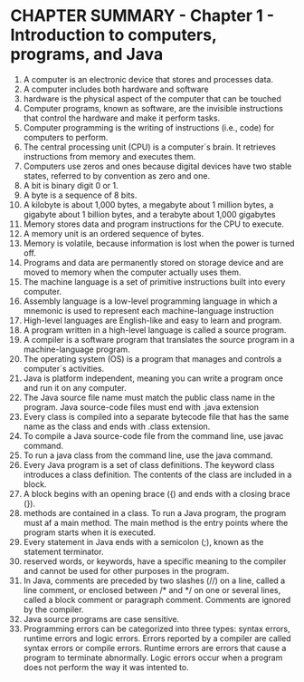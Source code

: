 # CHAPTER SUMMARY - Chapter 1 - Introduction to computers, programs, and Java
1. A computer is an electronic device that stores and processes data.
2. A computer includes both hardware and software
3. hardware is the physical aspect of the computer that can be touched
4. Computer programs, known as software, are the invisible instructions that control the hardware and make it perform tasks.
5. Computer programming is the writing of instructions (i.e., code) for computers to perform.
6. The central processing unit (CPU) is a computer´s brain. It retrieves instructions from memory and executes them.
7. Computers use zeros and ones because digital devices have two stable states, referred to by convention as zero and one.
8. A bit is binary digit 0 or 1.
9. A byte is a sequence of 8 bits.
10. A kilobyte is about 1,000 bytes, a megabyte about 1 million bytes, a gigabyte about 1 billion bytes, and a terabyte about 1,000 gigabytes
11. Memory stores data and program instructions for the CPU to execute.
12. A memory unit is an ordered sequence of bytes.
13. Memory is volatile, because information is lost when the power is turned off.
14. Programs and data are permanently stored on storage device and are moved to memory when the computer actually uses them.
15. The machine language is a set of primitive instructions built into every computer.
16. Assembly language is a low-level programming language in which a mnemonic is used to represent each machine-language instruction
17. High-level languages are English-like and easy to learn and program.
18. A program written in a high-level language is called a source program.
19. A compiler is a software program that translates the source program in a machine-language program.
20. The operating system (OS) is a program that manages and controls a computer´s activities.
21. Java is platform independent, meaning you can write a program once and run it on any computer.
22. The Java source file name must match the public class name in the program. Java source-code files must end with .java extension
23. Every class is compiled into a separate bytecode file that has the same name as the class and ends with .class extension.
24. To compile a Java source-code file from the command line, use javac command.
25. To run a java class from the command line, use the java command.
26. Every Java program is a set of class definitions. The keyword class introduces a class definition. The contents of the class are included in a block.
27. A block begins with an opening brace ({) and ends with a closing brace (}).
28. methods are contained in a class. To run a Java program, the program must af a main method. The main method is the entry points where the program starts when it is executed.
29. Every statement in Java ends with a semicolon (;), known as the statement terminator.
30. reserved words, or keywords, have a specific meaning to the compiler and cannot be used for other purposes in the program.
31. In Java, comments are preceded by two slashes (//) on a line, called a line comment, or enclosed between /* and */ on one or several lines, called a block comment or paragraph comment. Comments are ignored by the compiler.
32. Java source programs are case sensitive.
33. Programming errors can be categorized into three types: syntax errors, runtime errors and logic errors. Errors reported by a compiler are called syntax errors or compile errors. Runtime errors are errors that cause a program to terminate abnormally. Logic errors occur when a program does not perform the way it was intented to.
